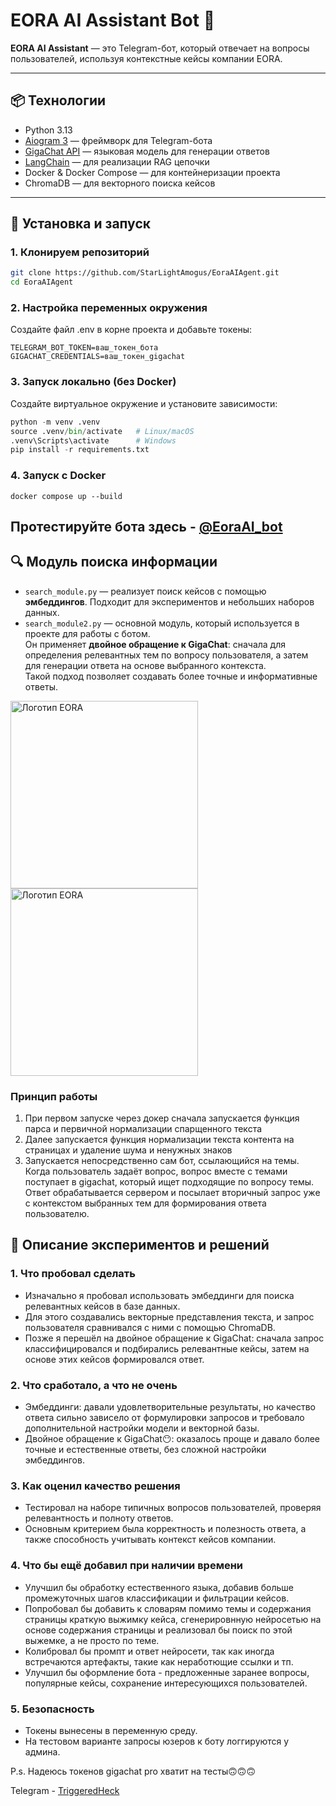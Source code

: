 # EORA AI Assistant Bot 🤖


**EORA AI Assistant** — это Telegram-бот, который отвечает на вопросы пользователей, используя контекстные кейсы компании EORA.

---

## 📦 Технологии
- Python 3.13  
- [Aiogram 3](https://docs.aiogram.dev/en/latest/) — фреймворк для Telegram-бота  
- [GigaChat API](https://gigachat.example.com) — языковая модель для генерации ответов  
- [LangChain](https://www.langchain.com/) — для реализации RAG цепочки  
- Docker & Docker Compose — для контейнеризации проекта  
- ChromaDB — для векторного поиска кейсов  

---

## 🚀 Установка и запуск

### 1. Клонируем репозиторий
```bash
git clone https://github.com/StarLightAmogus/EoraAIAgent.git
cd EoraAIAgent
```
### 2. Настройка переменных окружения
Создайте файл .env в корне проекта и добавьте токены:
```
TELEGRAM_BOT_TOKEN=ваш_токен_бота
GIGACHAT_CREDENTIALS=ваш_токен_gigachat
```
### 3. Запуск локально (без Docker)
Создайте виртуальное окружение и установите зависимости:
```python
python -m venv .venv
source .venv/bin/activate   # Linux/macOS
.venv\Scripts\activate      # Windows
pip install -r requirements.txt
```
### 4. Запуск с Docker
```
docker compose up --build
```
## Протестируйте бота здесь - [@EoraAI_bot](https://t.me/EoraAI_bot)

## 🔍 Модуль поиска информации

- `search_module.py` — реализует поиск кейсов с помощью **эмбеддингов**. Подходит для экспериментов и небольших наборов данных.  
- `search_module2.py` — основной модуль, который используется в проекте для работы с ботом.  
  Он применяет **двойное обращение к GigaChat**: сначала для определения релевантных тем по вопросу пользователя, а затем для генерации ответа на основе выбранного контекста.  
  Такой подход позволяет создавать более точные и информативные ответы.

<img src=https://github.com/user-attachments/assets/302ac923-8d2a-46b0-869c-054805b49099 alt="Логотип EORA" width="300"/> <img src=https://github.com/user-attachments/assets/5f64287d-55b6-4f6b-bafd-f77e08d4fa10 alt="Логотип EORA" width="300"/>

### Принцип работы 
1. При первом запуске через докер сначала запускается функция парса и первичной нормализации спарщенного текста
2. Далее запускается функция нормализации текста контента на страницах и удаление шума и ненужных знаков
3. Запускается непосредственно сам бот, ссылающийся на темы. Когда пользователь задаёт вопрос, вопрос вместе с темами поступает в gigachat, который ищет подходящие по вопросу темы. Ответ обрабатывается сервером и посылает вторичный запрос уже с контекстом выбранных тем для формирования ответа пользователю.

## 📝 Описание экспериментов и решений
### 1. Что пробовал сделать
- Изначально я пробовал использовать эмбеддинги для поиска релевантных кейсов в базе данных.
- Для этого создавались векторные представления текста, и запрос пользователя сравнивался с ними с помощью ChromaDB.
- Позже я перешёл на двойное обращение к GigaChat: сначала запрос классифицировался и подбирались релевантные кейсы, затем на основе этих кейсов формировался ответ.
### 2. Что сработало, а что не очень
- Эмбеддинги: давали удовлетворительные результаты, но качество ответа сильно зависело от формулировки запросов и требовало дополнительной настройки модели и векторной базы.
- Двойное обращение к GigaChat😶: оказалось проще и давало более точные и естественные ответы, без сложной настройки эмбеддингов.
### 3. Как оценил качество решения
- Тестировал на наборе типичных вопросов пользователей, проверяя релевантность и полноту ответов.
- Основным критерием была корректность и полезность ответа, а также способность учитывать контекст кейсов компании.
### 4. Что бы ещё добавил при наличии времени
- Улучшил бы обработку естественного языка, добавив больше промежуточных шагов классификации и фильтрации кейсов.
- Попробовал бы добавить к словарям помимо темы и содержания страницы краткую выжимку кейса, сгенерировнную нейросетью на основе содержания страницы и реализовал бы поиск по этой выжемке, а не просто по теме.
- Колибровал бы промпт и ответ нейросети, так как иногда встречаются артефакты, такие как неработющие ссылки и тп.
- Улучшил бы оформление бота - предложенные заранее вопросы, популярные кейсы, сохранение интересующихся пользователей.
### 5. Безопасность 
- Токены вынесены в переменную среду.
- На тестовом варианте запросы юзеров к боту логгируются у админа.

P.s. Надеюсь токенов gigachat pro хватит на тесты🙃🙃🙃 

Telegram - [TriggeredHeck](https://t.me/TriggeredHeck)
